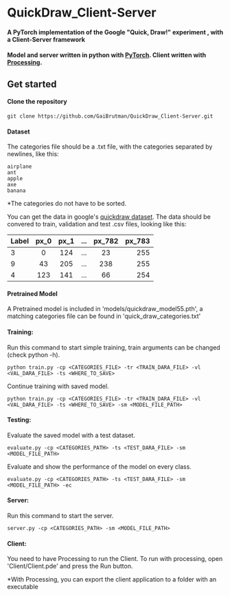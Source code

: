 # QuickDraw_Client-Server
#### A PyTorch implementation of the Google "Quick, Draw!" experiment , with a Client-Server framework

#### Model and server written in python with [PyTorch](https://pytorch.org). Client written with [Processing](http://processing.org).


## Get started

#### Clone the repository
```
git clone https://github.com/GaiBrutman/QuickDraw_Client-Server.git
```

#### Dataset
The categories file should be a .txt file, with the categories separated by newlines, like this:
```
airplane
ant
apple
axe
banana
```
*The categories do not have to be sorted.

You can get the data in google's [quickdraw dataset](https://github.com/googlecreativelab/quickdraw-dataset).
The data should be convered to train, validation and test .csv files, looking like this:

| Label    | px_0     | px_1     |...       |px_782    |px_783    |
| -------- |:--------:|:--------:|:--------:|:--------:| --------:|
| 3        | 0        | 124      | ...      | 23       | 255      |
| 9        | 43       | 205      | ...      | 238      | 255      |
| 4        | 123      | 141      | ...      | 66       | 254      |

#### Pretrained Model
A Pretrained model is included in 'models/quickdraw_model55.pth', a matching categories file can be found in 'quick_draw_categories.txt'


#### Training:
Run this command to start simple training, train arguments can be changed (check python -h).

```
python train.py -cp <CATEGORIES_FILE> -tr <TRAIN_DARA_FILE> -vl <VAL_DARA_FILE> -ts <WHERE_TO_SAVE>
```

Continue training with saved model.
```
python train.py -cp <CATEGORIES_FILE> -tr <TRAIN_DARA_FILE> -vl <VAL_DARA_FILE> -ts <WHERE_TO_SAVE> -sm <MODEL_FILE_PATH>
```

#### Testing:

Evaluate the saved model with a test dataset.
```
evaluate.py -cp <CATEGORIES_PATH> -ts <TEST_DARA_FILE> -sm <MODEL_FILE_PATH>
```

Evaluate and show the performance of the model on every class.
```
evaluate.py -cp <CATEGORIES_PATH> -ts <TEST_DARA_FILE> -sm <MODEL_FILE_PATH> -ec
```

#### Server:
Run this command to start the server.

```
server.py -cp <CATEGORIES_PATH> -sm <MODEL_FILE_PATH>
```

#### Client:
You need to have Processing to run the Client.
To run with processing, open 'Client/Client.pde' and press the Run button.

*With Processing, you can export the client application to a folder with an executable


